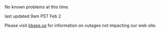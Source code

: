 
No known problems at this time.

last updated 9am PST Feb 2

Please visit <a href="https://kbase.us">kbase.us</a> for information on outages not impacting our web site.
